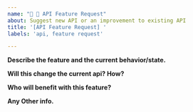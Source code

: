 ```yaml
---
name: "🧬 💎 API Feature Request"
about: Suggest new API or an improvement to existing API
title: '[API Feature Request] '
labels: 'api, feature request'

---
```


<!--
  Please provide a clear and concise description for your idea. Consider adding code examples, screenshots and references to similar APIs.
-->

**Describe the feature and the current behavior/state.**

**Will this change the current api? How?**

**Who will benefit with this feature?**

**Any Other info.**